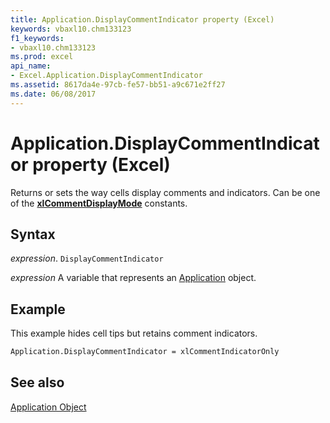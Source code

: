 ```yaml
---
title: Application.DisplayCommentIndicator property (Excel)
keywords: vbaxl10.chm133123
f1_keywords:
- vbaxl10.chm133123
ms.prod: excel
api_name:
- Excel.Application.DisplayCommentIndicator
ms.assetid: 8617da4e-97cb-fe57-bb51-a9c671e2ff27
ms.date: 06/08/2017
---
```



# Application.DisplayCommentIndicator property (Excel)

Returns or sets the way cells display comments and indicators. Can be one of the  **[xlCommentDisplayMode](Excel.XlCommentDisplayMode.md)** constants.


## Syntax

_expression_. `DisplayCommentIndicator`

_expression_ A variable that represents an [Application](Excel.Application-graph-property.md) object.


## Example

This example hides cell tips but retains comment indicators.


```vb
Application.DisplayCommentIndicator = xlCommentIndicatorOnly
```


## See also


[Application Object](Excel.Application(object).md)

